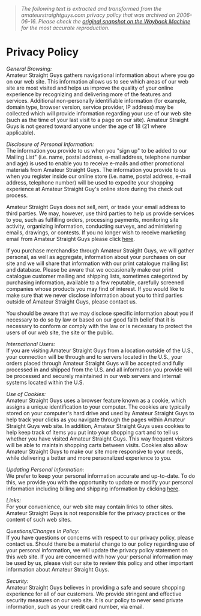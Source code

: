 > *The following text is extracted and transformed from the amateurstraightguys.com privacy policy that was archived on 2006-06-16. Please check the [original snapshot on the Wayback Machine](https://web.archive.org/web/20060616002458id_/http%3A//www.amateurstraightguys.com/privacypolicy.htm) for the most accurate reproduction.*

# Privacy Policy

_General Browsing:_  
Amateur Straight Guys gathers navigational information about where you go on our web site. This information allows us to see which areas of our web site are most visited and helps us improve the quality of your online experience by recognizing and delivering more of the features and services. Additional non-personally identifiable information (for example, domain type, browser version, service provider, IP address) may be collected which will provide information regarding your use of our web site (such as the time of your last visit to a page on our site). Amateur Straight Guys is not geared toward anyone under the age of 18 (21 where applicable).

_Disclosure of Personal Information:_  
The information you provide to us when you "sign up" to be added to our Mailing List" (i.e. name, postal address, e-mail address, telephone number and age) is used to enable you to receive e-mails and other promotional materials from Amateur Straight Guys. The information you provide to us when you register inside our online store (i.e. name, postal address, e-mail address, telephone number) will be used to expedite your shopping experience at Amateur Straight Guy's online store during the check out process.

Amateur Straight Guys does not sell, rent, or trade your email address to third parties. We may, however, use third parties to help us provide services to you, such as fulfilling orders, processing payments, monitoring site activity, organizing information, conducting surveys, and administering emails, drawings, or contests. If you no longer wish to receive marketing email from Amateur Straight Guys please click [here](mailto:webmaster@amateurstraightguys.com).

If you purchase merchandise through Amateur Straight Guys, we will gather personal, as well as aggregate, information about your purchases on our site and we will share that information with our print catalogue mailing list and database. Please be aware that we occasionally make our print catalogue customer mailing and shipping lists, sometimes categorized by purchasing information, available to a few reputable, carefully screened companies whose products you may find of interest. If you would like to make sure that we never disclose information about you to third parties outside of Amateur Straight Guys, please contact us. 

You should be aware that we may disclose specific information about you if necessary to do so by law or based on our good faith belief that it is necessary to conform or comply with the law or is necessary to protect the users of our web site, the site or the public. 

_International Users:_  
If you are visiting Amateur Straight Guys from a location outside of the U.S., your connection will be through and to servers located in the U.S., your orders placed through Amateur Straight Guys will be accepted and fully processed in and shipped from the U.S. and all information you provide will be processed and securely maintained in our web servers and internal systems located within the U.S. 

_Use of Cookies:_  
Amateur Straight Guys uses a browser feature known as a cookie, which assigns a unique identification to your computer. The cookies are typically stored on your computer's hard drive and used by Amateur Straight Guys to help track your clicks as you navigate through the pages within Amateur Straight Guys web site. In addition, Amateur Straight Guys uses cookies to help keep track of items you put into your shopping cart and to tell us whether you have visited Amateur Straight Guys. This way frequent visitors will be able to maintain shopping carts between visits. Cookies also allow Amateur Straight Guys to make our site more responsive to your needs, while delivering a better and more personalized experience to you.

_Updating Personal Information:_  
We prefer to keep your personal information accurate and up-to-date. To do this, we provide you with the opportunity to update or modify your personal information including billing and shipping information by clicking [here](mailto:webmaster@amateurstraightguys.com). 

_Links:_   
For your convenience, our web site may contain links to other sites. Amateur Straight Guys is not responsible for the privacy practices or the content of such web sites.

_Questions/Changes In Policy:_  
If you have questions or concerns with respect to our privacy policy, please contact us. Should there be a material change to our policy regarding use of your personal information, we will update the privacy policy statement on this web site. If you are concerned with how your personal information may be used by us, please visit our site to review this policy and other important information about Amateur Straight Guys.

_Security:_  
Amateur Straight Guys believes in providing a safe and secure shopping experience for all of our customers. We provide stringent and effective security measures on our web site. It is our policy to never send private information, such as your credit card number, via email.
